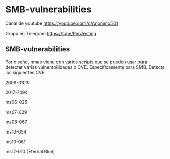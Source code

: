 # SMB-vulnerabilities

Canal de youtube https://youtube.com/c/Anonimo501

Grupo en Telegram https://t.me/Pen7esting

## SMB-vulnerabilities


Por diseño, nmap viene con varios scripts que se pueden usar para detectar varias vulnerabilidades o CVE. Específicamente para SMB.
Detecta los siguientes CVE:

2009-3103

2017-7494

ms06-025

ms07-029

ms08-067

ms10-054

ms10-061

ms17-010 (Eternal Blue)


